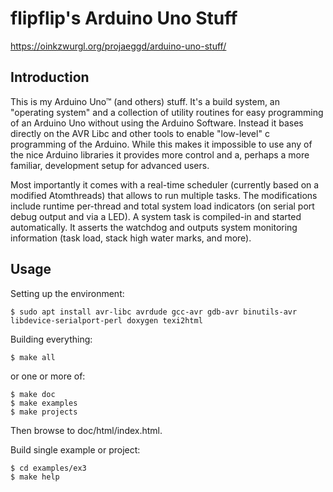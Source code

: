 # flipflip's Arduino Uno Stuff

https://oinkzwurgl.org/projaeggd/arduino-uno-stuff/

## Introduction

This is my Arduino Uno™ (and others) stuff. It's a build system, an "operating
system" and a collection of utility routines for easy programming of an Arduino
Uno without using the Arduino Software. Instead it bases directly on the AVR
Libc and other tools to enable "low-level" c programming of the Arduino. While
this makes it impossible to use any of the nice Arduino libraries it provides
more control and a, perhaps a more familiar, development setup for advanced
users.

Most importantly it comes with a real-time scheduler (currently based on a
modified Atomthreads) that allows to run multiple tasks. The modifications
include runtime per-thread and total system load indicators (on serial port
debug output and via a LED). A system task is compiled-in and started
automatically. It asserts the watchdog and outputs system monitoring information
(task load, stack high water marks, and more).

## Usage

Setting up the environment:

```
$ sudo apt install avr-libc avrdude gcc-avr gdb-avr binutils-avr libdevice-serialport-perl doxygen texi2html
```

Building everything:

```
$ make all
```

or one or more of:

```
$ make doc
$ make examples
$ make projects
```

Then browse to doc/html/index.html.

Build single example or project:

```
$ cd examples/ex3
$ make help
```
